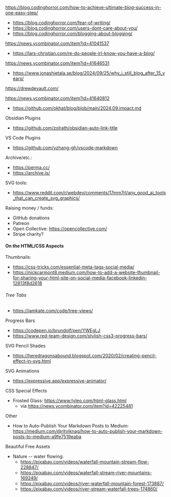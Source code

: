 
https://blog.codinghorror.com/how-to-achieve-ultimate-blog-success-in-one-easy-step/
- https://blog.codinghorror.com/fear-of-writing/
- https://blog.codinghorror.com/users-dont-care-about-you/
- https://blog.codinghorror.com/blogging-about-blogging/

https://news.ycombinator.com/item?id=41041537
* https://lars-christian.com/re-do-people-irl-know-you-have-a-blog/

https://news.ycombinator.com/item?id=41646531
- https://www.jonashietala.se/blog/2024/09/25/why_i_still_blog_after_15_years/

https://drewdevault.com/

https://news.ycombinator.com/item?id=41640812
- https://github.com/okhat/blog/blob/main/2024.09.impact.md

Obsidian Plugins
- https://github.com/zolrath/obsidian-auto-link-title

VS Code Plugins
* https://github.com/yzhang-gh/vscode-markdown

Archive/etc.:
- https://perma.cc/
- https://archive.is/

SVG tools:
- https://www.reddit.com/r/webdev/comments/17mm7rl/any_good_ai_tools_that_can_create_svg_graphics/

Raising money / funds:
- GitHub donations
- Patreon
- Open Collective: https://opencollective.com/
- Stripe charity?

#### On the HTML/CSS Aspects

Thumbnails:
* https://css-tricks.com/essential-meta-tags-social-media/
* https://nickcarmont8.medium.com/how-to-add-a-website-thumbnail-for-sharing-your-html-site-on-social-media-facebook-linkedin-12813f8d2618
###### Tree Tabs
* https://iamkate.com/code/tree-views/

Progress Bars
- https://codepen.io/brundolf/pen/YWEgLJ
- https://www.red-team-design.com/stylish-css3-progress-bars/

SVG Pencil Shades
- https://heredragonsabound.blogspot.com/2020/02/creating-pencil-effect-in-svg.html

SVG Animations
* https://expressive.app/expressive-animator/

CSS Special Effects
* Frosted Glass: https://www.tyleo.com/html-glass.html
	* via https://news.ycombinator.com/item?id=42225481

Other
* How to Auto-Publish Your Markdown Posts to Medium: https://medium.com/@ritviknag/how-to-auto-publish-your-markdown-posts-to-medium-a9fe7519eaba 

Beautiful Free Assets
* Nature -- water flowing:
    * https://pixabay.com/videos/waterfall-mountain-stream-flow-228847/
    * https://pixabay.com/videos/waterfall-stream-river-mountains-169249/
    * https://pixabay.com/videos/river-waterfall-mountain-forest-173887/
    * https://pixabay.com/videos/river-stream-waterfall-trees-174860/


